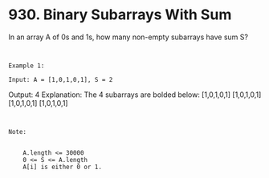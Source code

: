 # 930. Binary Subarrays With Sum

In an array A of 0s and 1s, how many
        non-empty subarrays have sum S?

     

    Example 1:

    Input: A = [1,0,1,0,1], S = 2
Output: 4
Explanation: 
The 4 subarrays are bolded below:
[1,0,1,0,1]
[1,0,1,0,1]
[1,0,1,0,1]
[1,0,1,0,1]

     

    Note:

    
        A.length <= 30000
        0 <= S <= A.length
        A[i] is either 0 or 1.